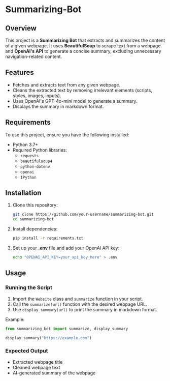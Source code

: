 # Summarizing-Bot

## Overview
This project is a **Summarizing Bot** that extracts and summarizes the content of a given webpage. It uses **BeautifulSoup** to scrape text from a webpage and **OpenAI's API** to generate a concise summary, excluding unnecessary navigation-related content.

## Features
- Fetches and extracts text from any given webpage.
- Cleans the extracted text by removing irrelevant elements (scripts, styles, images, inputs).
- Uses OpenAI's GPT-4o-mini model to generate a summary.
- Displays the summary in markdown format.

## Requirements
To use this project, ensure you have the following installed:

- Python 3.7+
- Required Python libraries:
  - `requests`
  - `beautifulsoup4`
  - `python-dotenv`
  - `openai`
  - `IPython`

## Installation
1. Clone this repository:
   ```sh
   git clone https://github.com/your-username/summarizing-bot.git
   cd summarizing-bot
   ```

2. Install dependencies:
   ```sh
   pip install -r requirements.txt
   ```

3. Set up your **.env** file and add your OpenAI API key:
   ```sh
   echo "OPENAI_API_KEY=your_api_key_here" > .env
   ```

## Usage

### Running the Script
1. Import the `Website` class and `summarize` function in your script.
2. Call the `summarize(url)` function with the desired webpage URL.
3. Use `display_summary(url)` to print the summary in markdown format.

Example:
```python
from summarizing_bot import summarize, display_summary

display_summary("https://example.com")
```

### Expected Output
- Extracted webpage title
- Cleaned webpage text
- AI-generated summary of the webpage

